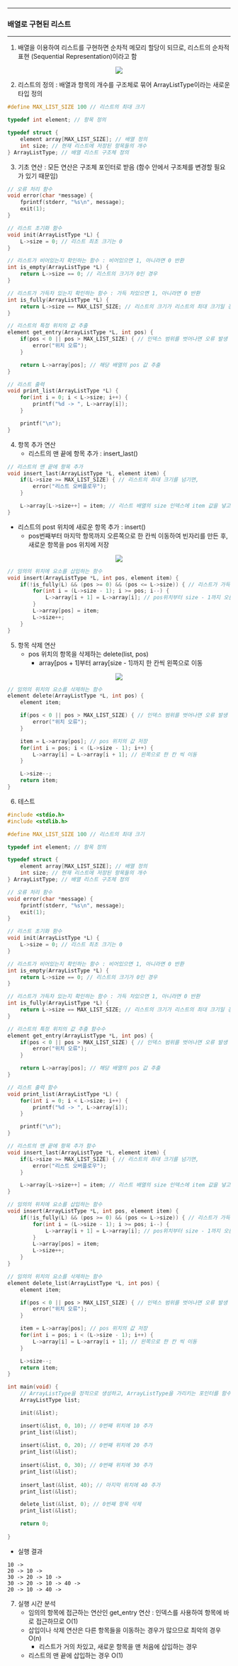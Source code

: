 -----
### 배열로 구현된 리스트
-----
1. 배열을 이용하여 리스트를 구현하면 순차적 메모리 할당이 되므로, 리스트의 순차적 표현 (Sequential Representation)이라고 함
<div align="center">
<img src="https://github.com/user-attachments/assets/fc658127-1404-41f1-8751-5a8ec4086279">
</div>

2. 리스트의 정의 : 배열과 항목의 개수를 구조체로 묶어 ArrayListType이라는 새로운 타입 정의
```c
#define MAX_LIST_SIZE 100 // 리스트의 최대 크기

typedef int element; // 항목 정의

typedef struct {
    element array[MAX_LIST_SIZE]; // 배열 정의
    int size; // 현재 리스트에 저장된 항목들의 개수
} ArrayListType; // 배열 리스트 구조체 정의
```

3. 기초 연산 : 모든 연산은 구조체 포인터로 받음 (함수 안에서 구조체를 변경할 필요가 있기 때문임)
```c
// 오류 처리 함수
void error(char *message) {
    fprintf(stderr, "%s\n", message);
    exit(1);
}

// 리스트 초기화 함수
void init(ArrayListType *L) {
    L->size = 0; // 리스트 최초 크기는 0
}

// 리스트가 비어있는지 확인하는 함수 : 비어있으면 1, 아니라면 0 반환
int is_empty(ArrayListType *L) {
    return L->size == 0; // 리스트의 크기가 0인 경우
}

// 리스트가 가득차 있는지 확인하는 함수 : 가득 차있으면 1, 아니라면 0 반환
int is_fully(ArrayListType *L) {
    return L->size == MAX_LIST_SIZE; // 리스트의 크기가 리스트의 최대 크기일 경우
}

// 리스트의 특정 위치의 값 추출
element get_entry(ArrayListType *L, int pos) {
    if(pos < 0 || pos > MAX_LIST_SIZE) { // 인덱스 범위를 벗어나면 오류 발생
        error("위치 오류"); 
    }

    return L->array[pos]; // 해당 배열의 pos 값 추출
}

// 리스트 출력
void print_list(ArrayListType *L) {
    for(int i = 0; i < L->size; i++) {
        printf("%d -> ", L->array[i]);
    }

    printf("\n");
}
```

4. 항목 추가 연산
   - 리스트의 맨 끝에 항목 추가 : insert_last()
```c
// 리스트의 맨 끝에 항목 추가
void insert_last(ArrayListType *L, element item) {
    if(L->size >= MAX_LIST_SIZE) { // 리스트의 최대 크기를 넘기면,
        error("리스트 오버플로우");
    }

    L->array[L->size++] = item; // 리스트 배열의 size 인덱스에 item 값을 넣고 인덱스 증가가
}
```
   - 리스트의 post 위치에 새로운 항목 추가 : insert()
     + pos번째부터 마지막 항목까지 오른쪽으로 한 칸씩 이동하여 빈자리를 만든 후, 새로운 항목을 pos 위치에 저장
<div align="center">
<img src="https://github.com/user-attachments/assets/b64f7b10-4ad0-4f7c-ac4b-b6c753d0205f">
</div>

```c
// 임의의 위치에 요소를 삽입하는 함수 
void insert(ArrayListType *L, int pos, element item) {
    if(!is_fully(L) && (pos >= 0) && (pos <= L->size)) { // 리스트가 가득차 있지 않고, 요소 내 범위에 대해해
        for(int i = (L->size - 1); i >= pos; i--) {
            L->array[i + 1] = L->array[i]; // pos위치부터 size - 1까지 오른쪽으로 한 칸 씩 이동
        }
        L->array[pos] = item;
        L->size++;
    }
}
```

5. 항목 삭제 연산
   - pos 위치의 항목을 삭제하는 delete(list, pos)
     + array[pos + 1]부터 array[size - 1]까지 한 칸씩 왼쪽으로 이동
<div align="center">
<img src="https://github.com/user-attachments/assets/185501f1-5563-44d2-a36b-6c5238ab0820">
</div>

```c
// 임의의 위치의 요소를 삭제하는 함수
element delete(ArrayListType *L, int pos) {
    element item;

    if(pos < 0 || pos > MAX_LIST_SIZE) { // 인덱스 범위를 벗어나면 오류 발생
        error("위치 오류");
    }   

    item = L->array[pos]; // pos 위치의 값 저장
    for(int i = pos; i < (L->size - 1); i++) {
        L->array[i] = L->array[i + 1]; // 왼쪽으로 한 칸 씩 이동
    }

    L->size--;
    return item;
}
```

6. 테스트
```c
#include <stdio.h>
#include <stdlib.h>

#define MAX_LIST_SIZE 100 // 리스트의 최대 크기

typedef int element; // 항목 정의

typedef struct {
    element array[MAX_LIST_SIZE]; // 배열 정의
    int size; // 현재 리스트에 저장된 항목들의 개수
} ArrayListType; // 배열 리스트 구조체 정의

// 오류 처리 함수
void error(char *message) {
    fprintf(stderr, "%s\n", message);
    exit(1);
}

// 리스트 초기화 함수
void init(ArrayListType *L) {
    L->size = 0; // 리스트 최초 크기는 0
}

// 리스트가 비어있는지 확인하는 함수 : 비어있으면 1, 아니라면 0 반환
int is_empty(ArrayListType *L) {
    return L->size == 0; // 리스트의 크기가 0인 경우
}

// 리스트가 가득차 있는지 확인하는 함수 : 가득 차있으면 1, 아니라면 0 반환
int is_fully(ArrayListType *L) {
    return L->size == MAX_LIST_SIZE; // 리스트의 크기가 리스트의 최대 크기일 경우
}

// 리스트의 특정 위치의 값 추출 함수수
element get_entry(ArrayListType *L, int pos) {
    if(pos < 0 || pos > MAX_LIST_SIZE) { // 인덱스 범위를 벗어나면 오류 발생
        error("위치 오류"); 
    }

    return L->array[pos]; // 해당 배열의 pos 값 추출
}

// 리스트 출력 함수
void print_list(ArrayListType *L) {
    for(int i = 0; i < L->size; i++) {
        printf("%d -> ", L->array[i]);
    }

    printf("\n");
}

// 리스트의 맨 끝에 항목 추가 함수
void insert_last(ArrayListType *L, element item) {
    if(L->size >= MAX_LIST_SIZE) { // 리스트의 최대 크기를 넘기면,
        error("리스트 오버플로우");
    }

    L->array[L->size++] = item; // 리스트 배열의 size 인덱스에 item 값을 넣고 인덱스 증가가
}

// 임의의 위치에 요소를 삽입하는 함수 
void insert(ArrayListType *L, int pos, element item) {
    if(!is_fully(L) && (pos >= 0) && (pos <= L->size)) { // 리스트가 가득차 있지 않고, 요소 내 범위에 대해해
        for(int i = (L->size - 1); i >= pos; i--) {
            L->array[i + 1] = L->array[i]; // pos위치부터 size - 1까지 오른쪽으로 한 칸 씩 이동
        }
        L->array[pos] = item;
        L->size++;
    }
}

// 임의의 위치의 요소를 삭제하는 함수
element delete_list(ArrayListType *L, int pos) {
    element item;

    if(pos < 0 || pos > MAX_LIST_SIZE) { // 인덱스 범위를 벗어나면 오류 발생
        error("위치 오류");
    }   

    item = L->array[pos]; // pos 위치의 값 저장
    for(int i = pos; i < (L->size - 1); i++) {
        L->array[i] = L->array[i + 1]; // 왼쪽으로 한 칸 씩 이동
    }

    L->size--;
    return item;
}

int main(void) {
    // ArrayListType을 정적으로 생성하고, ArrayListType을 가리키는 포인터를 함수 매개변수로 전달
    ArrayListType list;

    init(&list);

    insert(&list, 0, 10); // 0번째 위치에 10 추가
    print_list(&list);
    
    insert(&list, 0, 20); // 0번째 위치에 20 추가
    print_list(&list);
    
    insert(&list, 0, 30); // 0번째 위치에 30 추가
    print_list(&list);
    
    insert_last(&list, 40); // 마지막 위치에 40 추가
    print_list(&list);

    delete_list(&list, 0); // 0번째 항목 삭제
    print_list(&list);

    return 0;
    
}
```
  - 실행 결과
```
10 -> 
20 -> 10 -> 
30 -> 20 -> 10 -> 
30 -> 20 -> 10 -> 40 -> 
20 -> 10 -> 40 ->
```

7. 실행 시간 분석
   - 임의의 항목에 접근하는 연산인 get_entry 연산 : 인덱스를 사용하여 항목에 바로 접근하므로 O(1)
   - 삽입이나 삭제 연산은 다른 항목들을 이동하는 경우가 많으므로 최악의 경우 O(n)
     + 리스트가 거의 차있고, 새로운 항목을 맨 처음에 삽입하는 경우
   - 리스트의 맨 끝에 삽입하는 경우 O(1)
